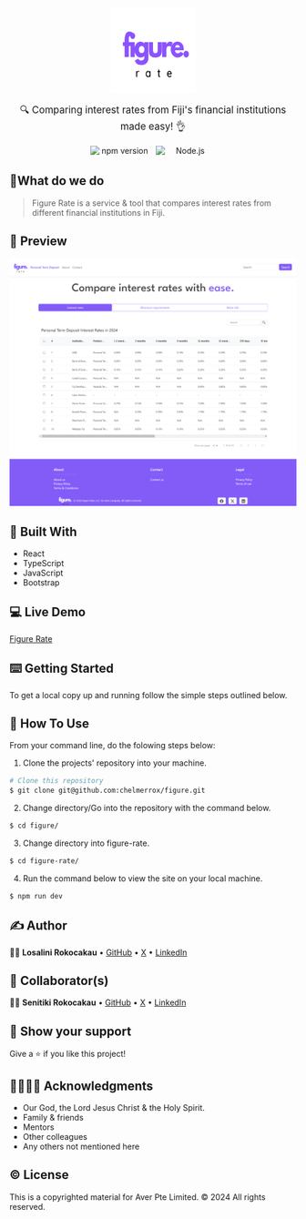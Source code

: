 <div align="center">
  <img src="./figure-rate/src/assets/figure-rate-logo-1.png" width="150" height="150" alt="Figure Rate Logo" />
  <p style="margin-top: 15px; font-size: 17px;">🔍 Comparing interest rates from Fiji's financial institutions made easy! 👌</p>
  <div style="display: flex; justify-content: center;">
    <img src="https://img.shields.io/badge/npm->=_10.2.4-blue" width="105" height="20" alt="npm version" style="margin-right: 10px;" />
    <img src="https://img.shields.io/badge/node.js->=_20.11.1-dark_green" width="105" height="20" alt="Node.js version" />
  </div>
</div>

## 🎯What do we do

> Figure Rate is a service & tool that compares interest rates from different financial institutions in Fiji.

## 📸 Preview

![screenshot](./figure-rate/src/assets/screenshot-1.png)

## 🔨 Built With

- React
- TypeScript
- JavaScript
- Bootstrap

## 💻 Live Demo

<a href="https://raw.githack.com/chelmerrox/figure/development/index.html">Figure Rate</a>

## ⌨️ Getting Started

To get a local copy up and running follow the simple steps outlined below.

## 🔧 How To Use

From your command line, do the folowing steps below:
​

1. Clone the projects' repository into your machine.

```bash
# Clone this repository
$ git clone git@github.com:chelmerrox/figure.git

```

2. Change directory/Go into the repository with the command below.

```bash
$ cd figure/

```

3. Change directory into figure-rate.

```bash
$ cd figure-rate/

```

4. Run the command below to view the site on your local machine.

```bash
$ npm run dev

```

## ✍️ Author

👩‍💻 **Losalini Rokocakau** • [GitHub](https://github.com/chelmerrox) • [X](https://twitter.com/chelmerrox) • [LinkedIn](https://www.linkedin.com/in/losalini-rokocakau)

## 🤝 Collaborator(s)

👨‍💻 **Senitiki Rokocakau** • [GitHub](https://github.com/senitiki) • [X](https://twitter.com/senitiki) • [LinkedIn](https://www.linkedin.com/in/senitiki-rokocakau)

## 🙏 Show your support

Give a ⭐️ if you like this project!

## 👨‍👩‍👧‍👦 Acknowledgments

- Our God, the Lord Jesus Christ & the Holy Spirit.
- Family & friends
- Mentors
- Other colleagues
- Any others not mentioned here

## ©️ License

This is a copyrighted material for Aver Pte Limited. ©️ 2024 All rights reserved.
